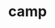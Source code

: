 ---
title: "camp"
layout: cache
categories: [package, v0.23.0]
meta: {"versions": ["0.2.3", "2023.06.0", "2024.02.1", "2024.07.0"], "compilers": ["cce@=15.0.1", "gcc@=11.1.0", "gcc@=11.4.0", "gcc@=7.3.1", "gcc@=7.5.0", "gcc@=9.4.0", "oneapi@=2024.2.1"], "oss": ["amzn2", "rhel8", "ubuntu18.04", "ubuntu20.04", "ubuntu22.04"], "platforms": ["linux"], "targets": ["aarch64", "neoverse_n1", "neoverse_v1", "neoverse_v2", "ppc64le", "x86_64_v3", "zen4"], "stacks": ["aws-isc", "aws-isc-aarch64", "data-vis-sdk", "e4s", "e4s-cray-rhel", "e4s-neoverse-v2", "e4s-neoverse_v1", "e4s-oneapi", "e4s-power", "e4s-rocm-external", "radiuss", "radiuss-aws", "radiuss-aws-aarch64", "root"], "num_specs": 49, "num_specs_by_stack": {"root": 49, "radiuss-aws-aarch64": 4, "aws-isc-aarch64": 2, "radiuss-aws": 3, "aws-isc": 1, "e4s-cray-rhel": 1, "radiuss": 3, "e4s-power": 5, "data-vis-sdk": 2, "e4s-neoverse_v1": 10, "e4s-neoverse-v2": 5, "e4s": 10, "e4s-rocm-external": 2, "e4s-oneapi": 3}}
spec_details: [{"hash": "suezogieyqc2xtjzvt7stejryneilpte", "compiler": "gcc@=7.3.1", "versions": ["2024.02.1"], "os": "amzn2", "platform": "linux", "target": "aarch64", "variants": ["build_system=cmake", "build_type=Release", "~cuda", "generator=make", "~ipo", "~omptarget", "+openmp", "~rocm", "~sycl", "~tests"], "stacks": ["root", "radiuss-aws-aarch64"], "size": "-", "tarball": "https://binaries.spack.io/v0.23.0/build_cache/linux-amzn2-aarch64/gcc-7.3.1/camp-2024.02.1/linux-amzn2-aarch64-gcc-7.3.1-camp-2024.02.1-suezogieyqc2xtjzvt7stejryneilpte.spack"}, {"hash": "jp7raatf7iwn7qmraxc6ctktrgqsgsnf", "compiler": "gcc@=7.3.1", "versions": ["2024.07.0"], "os": "amzn2", "platform": "linux", "target": "aarch64", "variants": ["build_system=cmake", "build_type=Release", "~cuda", "generator=make", "~ipo", "~omptarget", "~openmp", "~rocm", "~sycl", "~tests"], "stacks": ["aws-isc-aarch64", "root", "radiuss-aws-aarch64"], "size": "-", "tarball": "https://binaries.spack.io/v0.23.0/build_cache/linux-amzn2-aarch64/gcc-7.3.1/camp-2024.07.0/linux-amzn2-aarch64-gcc-7.3.1-camp-2024.07.0-jp7raatf7iwn7qmraxc6ctktrgqsgsnf.spack"}, {"hash": "7e543l435uwr5ixq2jfj2mpde4baafju", "compiler": "gcc@=7.3.1", "versions": ["2024.02.1"], "os": "amzn2", "platform": "linux", "target": "neoverse_n1", "variants": ["build_system=cmake", "build_type=Release", "~cuda", "generator=make", "~ipo", "~omptarget", "+openmp", "~rocm", "~sycl", "~tests"], "stacks": ["root", "radiuss-aws-aarch64"], "size": "-", "tarball": "https://binaries.spack.io/v0.23.0/build_cache/linux-amzn2-neoverse_n1/gcc-7.3.1/camp-2024.02.1/linux-amzn2-neoverse_n1-gcc-7.3.1-camp-2024.02.1-7e543l435uwr5ixq2jfj2mpde4baafju.spack"}, {"hash": "vxfjgrelguulmkloqs4cxbtoply4nbla", "compiler": "gcc@=7.3.1", "versions": ["2024.07.0"], "os": "amzn2", "platform": "linux", "target": "neoverse_n1", "variants": ["build_system=cmake", "build_type=Release", "~cuda", "generator=make", "~ipo", "~omptarget", "~openmp", "~rocm", "~sycl", "~tests"], "stacks": ["aws-isc-aarch64", "root", "radiuss-aws-aarch64"], "size": "-", "tarball": "https://binaries.spack.io/v0.23.0/build_cache/linux-amzn2-neoverse_n1/gcc-7.3.1/camp-2024.07.0/linux-amzn2-neoverse_n1-gcc-7.3.1-camp-2024.07.0-vxfjgrelguulmkloqs4cxbtoply4nbla.spack"}, {"hash": "va6gnlauc676zf2cylu45g5nqbh65ry5", "compiler": "gcc@=7.3.1", "versions": ["2024.02.1"], "os": "amzn2", "platform": "linux", "target": "x86_64_v3", "variants": ["build_system=cmake", "build_type=Release", "~cuda", "generator=make", "~ipo", "~omptarget", "+openmp", "~rocm", "~sycl", "~tests"], "stacks": ["radiuss-aws", "root"], "size": "-", "tarball": "https://binaries.spack.io/v0.23.0/build_cache/linux-amzn2-x86_64_v3/gcc-7.3.1/camp-2024.02.1/linux-amzn2-x86_64_v3-gcc-7.3.1-camp-2024.02.1-va6gnlauc676zf2cylu45g5nqbh65ry5.spack"}, {"hash": "j2rmidhgwfzz7owncboe2vvlaajbd6z6", "compiler": "gcc@=7.3.1", "versions": ["2024.07.0"], "os": "amzn2", "platform": "linux", "target": "x86_64_v3", "variants": ["build_system=cmake", "build_type=Release", "~cuda", "generator=make", "~ipo", "~omptarget", "~openmp", "~rocm", "~sycl", "~tests"], "stacks": ["radiuss-aws", "root"], "size": "-", "tarball": "https://binaries.spack.io/v0.23.0/build_cache/linux-amzn2-x86_64_v3/gcc-7.3.1/camp-2024.07.0/linux-amzn2-x86_64_v3-gcc-7.3.1-camp-2024.07.0-j2rmidhgwfzz7owncboe2vvlaajbd6z6.spack"}, {"hash": "sjnyyidiu3u57u3ke6yvdhjiaky6xm7d", "compiler": "gcc@=7.3.1", "versions": ["2024.07.0"], "os": "amzn2", "platform": "linux", "target": "x86_64_v3", "variants": ["build_system=cmake", "build_type=Release", "+cuda", "cuda_arch=70", "generator=make", "~ipo", "~omptarget", "~openmp", "~rocm", "~sycl", "~tests"], "stacks": ["radiuss-aws", "root"], "size": "-", "tarball": "https://binaries.spack.io/v0.23.0/build_cache/linux-amzn2-x86_64_v3/gcc-7.3.1/camp-2024.07.0/linux-amzn2-x86_64_v3-gcc-7.3.1-camp-2024.07.0-sjnyyidiu3u57u3ke6yvdhjiaky6xm7d.spack"}, {"hash": "uzqxfqrciukhxxcmnwydohrrqkpdou4s", "compiler": "gcc@=7.3.1", "versions": ["2024.07.0"], "os": "amzn2", "platform": "linux", "target": "x86_64_v3", "variants": ["build_system=cmake", "build_type=Release", "+cuda", "cuda_arch=70", "generator=make", "~ipo", "~omptarget", "~openmp", "~rocm", "~sycl", "~tests"], "stacks": ["aws-isc", "root"], "size": "-", "tarball": "https://binaries.spack.io/v0.23.0/build_cache/linux-amzn2-x86_64_v3/gcc-7.3.1/camp-2024.07.0/linux-amzn2-x86_64_v3-gcc-7.3.1-camp-2024.07.0-uzqxfqrciukhxxcmnwydohrrqkpdou4s.spack"}, {"hash": "2n7akdae6ypp37grlo7dstwtqffhgfma", "compiler": "cce@=15.0.1", "versions": ["2024.07.0"], "os": "rhel8", "platform": "linux", "target": "zen4", "variants": ["build_system=cmake", "build_type=Release", "~cuda", "generator=make", "~ipo", "~omptarget", "~openmp", "~rocm", "~sycl", "~tests"], "stacks": ["e4s-cray-rhel", "root"], "size": "-", "tarball": "https://binaries.spack.io/v0.23.0/build_cache/linux-rhel8-zen4/cce-15.0.1/camp-2024.07.0/linux-rhel8-zen4-cce-15.0.1-camp-2024.07.0-2n7akdae6ypp37grlo7dstwtqffhgfma.spack"}, {"hash": "inr66thkevqcoeuxd2xq2kggdzxtircj", "compiler": "gcc@=7.5.0", "versions": ["2024.02.1"], "os": "ubuntu18.04", "platform": "linux", "target": "x86_64_v3", "variants": ["build_system=cmake", "build_type=Release", "~cuda", "generator=make", "~ipo", "~omptarget", "+openmp", "~rocm", "~sycl", "~tests"], "stacks": ["root", "radiuss"], "size": "-", "tarball": "https://binaries.spack.io/v0.23.0/build_cache/linux-ubuntu18.04-x86_64_v3/gcc-7.5.0/camp-2024.02.1/linux-ubuntu18.04-x86_64_v3-gcc-7.5.0-camp-2024.02.1-inr66thkevqcoeuxd2xq2kggdzxtircj.spack"}, {"hash": "3b5e6oiuqzzimlvlg2s2yrscuxy5owhi", "compiler": "gcc@=7.5.0", "versions": ["2024.07.0"], "os": "ubuntu18.04", "platform": "linux", "target": "x86_64_v3", "variants": ["build_system=cmake", "build_type=Release", "~cuda", "generator=make", "~ipo", "~omptarget", "+openmp", "~rocm", "~sycl", "~tests"], "stacks": ["root", "radiuss"], "size": "-", "tarball": "https://binaries.spack.io/v0.23.0/build_cache/linux-ubuntu18.04-x86_64_v3/gcc-7.5.0/camp-2024.07.0/linux-ubuntu18.04-x86_64_v3-gcc-7.5.0-camp-2024.07.0-3b5e6oiuqzzimlvlg2s2yrscuxy5owhi.spack"}, {"hash": "pwwfwawlnhuqnjfrjbtmvjzfhpslgn46", "compiler": "gcc@=7.5.0", "versions": ["2024.07.0"], "os": "ubuntu18.04", "platform": "linux", "target": "x86_64_v3", "variants": ["build_system=cmake", "build_type=Release", "~cuda", "generator=make", "~ipo", "~omptarget", "~openmp", "~rocm", "~sycl", "~tests"], "stacks": ["root", "radiuss"], "size": "-", "tarball": "https://binaries.spack.io/v0.23.0/build_cache/linux-ubuntu18.04-x86_64_v3/gcc-7.5.0/camp-2024.07.0/linux-ubuntu18.04-x86_64_v3-gcc-7.5.0-camp-2024.07.0-pwwfwawlnhuqnjfrjbtmvjzfhpslgn46.spack"}, {"hash": "eehuwgsmavsueaokhhz3tdvenmnnzjk7", "compiler": "gcc@=9.4.0", "versions": ["2024.02.1"], "os": "ubuntu20.04", "platform": "linux", "target": "ppc64le", "variants": ["build_system=cmake", "build_type=Release", "~cuda", "generator=make", "~ipo", "~omptarget", "+openmp", "~rocm", "~sycl", "~tests"], "stacks": ["root", "e4s-power"], "size": "-", "tarball": "https://binaries.spack.io/v0.23.0/build_cache/linux-ubuntu20.04-ppc64le/gcc-9.4.0/camp-2024.02.1/linux-ubuntu20.04-ppc64le-gcc-9.4.0-camp-2024.02.1-eehuwgsmavsueaokhhz3tdvenmnnzjk7.spack"}, {"hash": "zvjb7sjtezaz4lmaukakuhqvcsrvi36k", "compiler": "gcc@=9.4.0", "versions": ["2024.07.0"], "os": "ubuntu20.04", "platform": "linux", "target": "ppc64le", "variants": ["build_system=cmake", "build_type=Release", "~cuda", "generator=make", "~ipo", "~omptarget", "+openmp", "~rocm", "~sycl", "~tests"], "stacks": ["root", "e4s-power"], "size": "-", "tarball": "https://binaries.spack.io/v0.23.0/build_cache/linux-ubuntu20.04-ppc64le/gcc-9.4.0/camp-2024.07.0/linux-ubuntu20.04-ppc64le-gcc-9.4.0-camp-2024.07.0-zvjb7sjtezaz4lmaukakuhqvcsrvi36k.spack"}, {"hash": "vwzekqrcxsp6t6ft5yw4yx4ybbq5bkjo", "compiler": "gcc@=9.4.0", "versions": ["0.2.3"], "os": "ubuntu20.04", "platform": "linux", "target": "ppc64le", "variants": ["build_system=cmake", "build_type=Release", "+cuda", "cuda_arch=70", "generator=make", "~ipo", "~omptarget", "~openmp", "patches=cb9e25b", "~rocm", "~sycl", "~tests"], "stacks": ["root", "e4s-power"], "size": "-", "tarball": "https://binaries.spack.io/v0.23.0/build_cache/linux-ubuntu20.04-ppc64le/gcc-9.4.0/camp-0.2.3/linux-ubuntu20.04-ppc64le-gcc-9.4.0-camp-0.2.3-vwzekqrcxsp6t6ft5yw4yx4ybbq5bkjo.spack"}, {"hash": "e2sfdbqjbnj4hyvueiwwiggfkpuh744c", "compiler": "gcc@=9.4.0", "versions": ["2024.07.0"], "os": "ubuntu20.04", "platform": "linux", "target": "ppc64le", "variants": ["build_system=cmake", "build_type=Release", "+cuda", "cuda_arch=70", "generator=make", "~ipo", "~omptarget", "~openmp", "~rocm", "~sycl", "~tests"], "stacks": ["root", "e4s-power"], "size": "-", "tarball": "https://binaries.spack.io/v0.23.0/build_cache/linux-ubuntu20.04-ppc64le/gcc-9.4.0/camp-2024.07.0/linux-ubuntu20.04-ppc64le-gcc-9.4.0-camp-2024.07.0-e2sfdbqjbnj4hyvueiwwiggfkpuh744c.spack"}, {"hash": "xgltm5r57ow5z5jhz3vspkj7n4lpral4", "compiler": "gcc@=9.4.0", "versions": ["2024.07.0"], "os": "ubuntu20.04", "platform": "linux", "target": "ppc64le", "variants": ["build_system=cmake", "build_type=Release", "~cuda", "generator=make", "~ipo", "~omptarget", "~openmp", "~rocm", "~sycl", "~tests"], "stacks": ["root", "e4s-power"], "size": "-", "tarball": "https://binaries.spack.io/v0.23.0/build_cache/linux-ubuntu20.04-ppc64le/gcc-9.4.0/camp-2024.07.0/linux-ubuntu20.04-ppc64le-gcc-9.4.0-camp-2024.07.0-xgltm5r57ow5z5jhz3vspkj7n4lpral4.spack"}, {"hash": "pukoz6nuclxg5ros2rtqsazeg3zhmobr", "compiler": "gcc@=11.1.0", "versions": ["2023.06.0"], "os": "ubuntu20.04", "platform": "linux", "target": "x86_64_v3", "variants": ["build_system=cmake", "build_type=Release", "~cuda", "generator=make", "~ipo", "~omptarget", "+openmp", "~rocm", "~sycl", "~tests"], "stacks": ["root", "data-vis-sdk"], "size": "-", "tarball": "https://binaries.spack.io/v0.23.0/build_cache/linux-ubuntu20.04-x86_64_v3/gcc-11.1.0/camp-2023.06.0/linux-ubuntu20.04-x86_64_v3-gcc-11.1.0-camp-2023.06.0-pukoz6nuclxg5ros2rtqsazeg3zhmobr.spack"}, {"hash": "mz25yyricxluha2e3aoalmcrp5dnj5hm", "compiler": "gcc@=11.1.0", "versions": ["2024.02.1"], "os": "ubuntu20.04", "platform": "linux", "target": "x86_64_v3", "variants": ["build_system=cmake", "build_type=Release", "~cuda", "generator=make", "~ipo", "~omptarget", "+openmp", "~rocm", "~sycl", "~tests"], "stacks": ["root", "data-vis-sdk"], "size": "-", "tarball": "https://binaries.spack.io/v0.23.0/build_cache/linux-ubuntu20.04-x86_64_v3/gcc-11.1.0/camp-2024.02.1/linux-ubuntu20.04-x86_64_v3-gcc-11.1.0-camp-2024.02.1-mz25yyricxluha2e3aoalmcrp5dnj5hm.spack"}, {"hash": "fwnlu5bthqa65ig5ek5jhstok6eppxpk", "compiler": "gcc@=11.4.0", "versions": ["2024.02.1"], "os": "ubuntu22.04", "platform": "linux", "target": "neoverse_v1", "variants": ["build_system=cmake", "build_type=Release", "~cuda", "generator=make", "~ipo", "~omptarget", "+openmp", "~rocm", "~sycl", "~tests"], "stacks": ["root", "e4s-neoverse_v1"], "size": "-", "tarball": "https://binaries.spack.io/v0.23.0/build_cache/linux-ubuntu22.04-neoverse_v1/gcc-11.4.0/camp-2024.02.1/linux-ubuntu22.04-neoverse_v1-gcc-11.4.0-camp-2024.02.1-fwnlu5bthqa65ig5ek5jhstok6eppxpk.spack"}, {"hash": "3wq7ik37lvp76kislry6rjytxve42pt6", "compiler": "gcc@=11.4.0", "versions": ["2024.02.1"], "os": "ubuntu22.04", "platform": "linux", "target": "neoverse_v1", "variants": ["build_system=cmake", "build_type=Release", "~cuda", "generator=make", "~ipo", "~omptarget", "+openmp", "~rocm", "~sycl", "~tests"], "stacks": ["root", "e4s-neoverse_v1"], "size": "-", "tarball": "https://binaries.spack.io/v0.23.0/build_cache/linux-ubuntu22.04-neoverse_v1/gcc-11.4.0/camp-2024.02.1/linux-ubuntu22.04-neoverse_v1-gcc-11.4.0-camp-2024.02.1-3wq7ik37lvp76kislry6rjytxve42pt6.spack"}, {"hash": "bnzx6humv67objk7zxu4ixulyfwjwdcd", "compiler": "gcc@=11.4.0", "versions": ["2024.07.0"], "os": "ubuntu22.04", "platform": "linux", "target": "neoverse_v1", "variants": ["build_system=cmake", "build_type=Release", "+cuda", "cuda_arch=90", "generator=make", "~ipo", "~omptarget", "+openmp", "~rocm", "~sycl", "~tests"], "stacks": ["root", "e4s-neoverse_v1"], "size": "-", "tarball": "https://binaries.spack.io/v0.23.0/build_cache/linux-ubuntu22.04-neoverse_v1/gcc-11.4.0/camp-2024.07.0/linux-ubuntu22.04-neoverse_v1-gcc-11.4.0-camp-2024.07.0-bnzx6humv67objk7zxu4ixulyfwjwdcd.spack"}, {"hash": "vhhg42tibiiyj6zaynznkxgbdkgu35zp", "compiler": "gcc@=11.4.0", "versions": ["2024.07.0"], "os": "ubuntu22.04", "platform": "linux", "target": "neoverse_v1", "variants": ["build_system=cmake", "build_type=Release", "+cuda", "cuda_arch=75", "generator=make", "~ipo", "~omptarget", "+openmp", "~rocm", "~sycl", "~tests"], "stacks": ["root", "e4s-neoverse_v1"], "size": "-", "tarball": "https://binaries.spack.io/v0.23.0/build_cache/linux-ubuntu22.04-neoverse_v1/gcc-11.4.0/camp-2024.07.0/linux-ubuntu22.04-neoverse_v1-gcc-11.4.0-camp-2024.07.0-vhhg42tibiiyj6zaynznkxgbdkgu35zp.spack"}, {"hash": "fl3bnnhts75vb3fo5sc74shxre7yhxo4", "compiler": "gcc@=11.4.0", "versions": ["2024.07.0"], "os": "ubuntu22.04", "platform": "linux", "target": "neoverse_v1", "variants": ["build_system=cmake", "build_type=Release", "+cuda", "cuda_arch=80", "generator=make", "~ipo", "~omptarget", "+openmp", "~rocm", "~sycl", "~tests"], "stacks": ["root", "e4s-neoverse_v1"], "size": "-", "tarball": "https://binaries.spack.io/v0.23.0/build_cache/linux-ubuntu22.04-neoverse_v1/gcc-11.4.0/camp-2024.07.0/linux-ubuntu22.04-neoverse_v1-gcc-11.4.0-camp-2024.07.0-fl3bnnhts75vb3fo5sc74shxre7yhxo4.spack"}, {"hash": "dikuyhpkwgyvfwzkr3jw54qu4r2ubkcx", "compiler": "gcc@=11.4.0", "versions": ["2024.07.0"], "os": "ubuntu22.04", "platform": "linux", "target": "neoverse_v1", "variants": ["build_system=cmake", "build_type=Release", "~cuda", "generator=make", "~ipo", "~omptarget", "+openmp", "~rocm", "~sycl", "~tests"], "stacks": ["root", "e4s-neoverse_v1"], "size": "-", "tarball": "https://binaries.spack.io/v0.23.0/build_cache/linux-ubuntu22.04-neoverse_v1/gcc-11.4.0/camp-2024.07.0/linux-ubuntu22.04-neoverse_v1-gcc-11.4.0-camp-2024.07.0-dikuyhpkwgyvfwzkr3jw54qu4r2ubkcx.spack"}, {"hash": "kqty27q3he6adx2yrkvighoj3zu4dz7j", "compiler": "gcc@=11.4.0", "versions": ["2024.07.0"], "os": "ubuntu22.04", "platform": "linux", "target": "neoverse_v1", "variants": ["build_system=cmake", "build_type=Release", "+cuda", "cuda_arch=90", "generator=make", "~ipo", "~omptarget", "~openmp", "~rocm", "~sycl", "~tests"], "stacks": ["root", "e4s-neoverse_v1"], "size": "-", "tarball": "https://binaries.spack.io/v0.23.0/build_cache/linux-ubuntu22.04-neoverse_v1/gcc-11.4.0/camp-2024.07.0/linux-ubuntu22.04-neoverse_v1-gcc-11.4.0-camp-2024.07.0-kqty27q3he6adx2yrkvighoj3zu4dz7j.spack"}, {"hash": "nmgl3tplu5kzicxrdzy7nayiyuj247ij", "compiler": "gcc@=11.4.0", "versions": ["2024.07.0"], "os": "ubuntu22.04", "platform": "linux", "target": "neoverse_v1", "variants": ["build_system=cmake", "build_type=Release", "+cuda", "cuda_arch=75", "generator=make", "~ipo", "~omptarget", "~openmp", "~rocm", "~sycl", "~tests"], "stacks": ["root", "e4s-neoverse_v1"], "size": "-", "tarball": "https://binaries.spack.io/v0.23.0/build_cache/linux-ubuntu22.04-neoverse_v1/gcc-11.4.0/camp-2024.07.0/linux-ubuntu22.04-neoverse_v1-gcc-11.4.0-camp-2024.07.0-nmgl3tplu5kzicxrdzy7nayiyuj247ij.spack"}, {"hash": "pktmp6oukzfcmyfeiox3de3kcealuefl", "compiler": "gcc@=11.4.0", "versions": ["2024.07.0"], "os": "ubuntu22.04", "platform": "linux", "target": "neoverse_v1", "variants": ["build_system=cmake", "build_type=Release", "~cuda", "generator=make", "~ipo", "~omptarget", "~openmp", "~rocm", "~sycl", "~tests"], "stacks": ["root", "e4s-neoverse_v1"], "size": "-", "tarball": "https://binaries.spack.io/v0.23.0/build_cache/linux-ubuntu22.04-neoverse_v1/gcc-11.4.0/camp-2024.07.0/linux-ubuntu22.04-neoverse_v1-gcc-11.4.0-camp-2024.07.0-pktmp6oukzfcmyfeiox3de3kcealuefl.spack"}, {"hash": "ydzqo6aj42qqpiq63hnxmd7el5gq3kdk", "compiler": "gcc@=11.4.0", "versions": ["2024.07.0"], "os": "ubuntu22.04", "platform": "linux", "target": "neoverse_v1", "variants": ["build_system=cmake", "build_type=Release", "+cuda", "cuda_arch=80", "generator=make", "~ipo", "~omptarget", "~openmp", "~rocm", "~sycl", "~tests"], "stacks": ["root", "e4s-neoverse_v1"], "size": "-", "tarball": "https://binaries.spack.io/v0.23.0/build_cache/linux-ubuntu22.04-neoverse_v1/gcc-11.4.0/camp-2024.07.0/linux-ubuntu22.04-neoverse_v1-gcc-11.4.0-camp-2024.07.0-ydzqo6aj42qqpiq63hnxmd7el5gq3kdk.spack"}, {"hash": "eix2wfthzk2fryt6f7l664tefshastw3", "compiler": "gcc@=11.4.0", "versions": ["2024.02.1"], "os": "ubuntu22.04", "platform": "linux", "target": "neoverse_v2", "variants": ["build_system=cmake", "build_type=Release", "~cuda", "generator=make", "~ipo", "~omptarget", "+openmp", "~rocm", "~sycl", "~tests"], "stacks": ["e4s-neoverse-v2", "root"], "size": "-", "tarball": "https://binaries.spack.io/v0.23.0/build_cache/linux-ubuntu22.04-neoverse_v2/gcc-11.4.0/camp-2024.02.1/linux-ubuntu22.04-neoverse_v2-gcc-11.4.0-camp-2024.02.1-eix2wfthzk2fryt6f7l664tefshastw3.spack"}, {"hash": "oqlq6abjtspwbsnbwkzdligmh4c6wdnb", "compiler": "gcc@=11.4.0", "versions": ["2024.02.1"], "os": "ubuntu22.04", "platform": "linux", "target": "neoverse_v2", "variants": ["build_system=cmake", "build_type=Release", "~cuda", "generator=make", "~ipo", "~omptarget", "+openmp", "~rocm", "~sycl", "~tests"], "stacks": ["e4s-neoverse-v2", "root"], "size": "-", "tarball": "https://binaries.spack.io/v0.23.0/build_cache/linux-ubuntu22.04-neoverse_v2/gcc-11.4.0/camp-2024.02.1/linux-ubuntu22.04-neoverse_v2-gcc-11.4.0-camp-2024.02.1-oqlq6abjtspwbsnbwkzdligmh4c6wdnb.spack"}, {"hash": "2lyjnclspljpqte7xopq2dn3guun6kfu", "compiler": "gcc@=11.4.0", "versions": ["2024.07.0"], "os": "ubuntu22.04", "platform": "linux", "target": "neoverse_v2", "variants": ["build_system=cmake", "build_type=Release", "~cuda", "generator=make", "~ipo", "~omptarget", "+openmp", "~rocm", "~sycl", "~tests"], "stacks": ["e4s-neoverse-v2", "root"], "size": "-", "tarball": "https://binaries.spack.io/v0.23.0/build_cache/linux-ubuntu22.04-neoverse_v2/gcc-11.4.0/camp-2024.07.0/linux-ubuntu22.04-neoverse_v2-gcc-11.4.0-camp-2024.07.0-2lyjnclspljpqte7xopq2dn3guun6kfu.spack"}, {"hash": "jpd76npwqul3kyyuz3js3hyev3vcyktb", "compiler": "gcc@=11.4.0", "versions": ["2024.07.0"], "os": "ubuntu22.04", "platform": "linux", "target": "neoverse_v2", "variants": ["build_system=cmake", "build_type=Release", "+cuda", "cuda_arch=90", "generator=make", "~ipo", "~omptarget", "~openmp", "~rocm", "~sycl", "~tests"], "stacks": ["e4s-neoverse-v2", "root"], "size": "-", "tarball": "https://binaries.spack.io/v0.23.0/build_cache/linux-ubuntu22.04-neoverse_v2/gcc-11.4.0/camp-2024.07.0/linux-ubuntu22.04-neoverse_v2-gcc-11.4.0-camp-2024.07.0-jpd76npwqul3kyyuz3js3hyev3vcyktb.spack"}, {"hash": "y2rzzt3sutprw4wgbqi76kbhdv2q5gvd", "compiler": "gcc@=11.4.0", "versions": ["2024.07.0"], "os": "ubuntu22.04", "platform": "linux", "target": "neoverse_v2", "variants": ["build_system=cmake", "build_type=Release", "~cuda", "generator=make", "~ipo", "~omptarget", "~openmp", "~rocm", "~sycl", "~tests"], "stacks": ["e4s-neoverse-v2", "root"], "size": "-", "tarball": "https://binaries.spack.io/v0.23.0/build_cache/linux-ubuntu22.04-neoverse_v2/gcc-11.4.0/camp-2024.07.0/linux-ubuntu22.04-neoverse_v2-gcc-11.4.0-camp-2024.07.0-y2rzzt3sutprw4wgbqi76kbhdv2q5gvd.spack"}, {"hash": "jaj5lp6p5her3ylk5o644yfgk7ssnx5a", "compiler": "gcc@=11.4.0", "versions": ["2023.06.0"], "os": "ubuntu22.04", "platform": "linux", "target": "x86_64_v3", "variants": ["build_system=cmake", "build_type=Release", "~cuda", "generator=make", "~ipo", "~omptarget", "+openmp", "~rocm", "~sycl", "~tests"], "stacks": ["e4s", "root"], "size": "-", "tarball": "https://binaries.spack.io/v0.23.0/build_cache/linux-ubuntu22.04-x86_64_v3/gcc-11.4.0/camp-2023.06.0/linux-ubuntu22.04-x86_64_v3-gcc-11.4.0-camp-2023.06.0-jaj5lp6p5her3ylk5o644yfgk7ssnx5a.spack"}, {"hash": "epx6i2r5mu6wfc5qs2pv5fi7lurnsvx3", "compiler": "gcc@=11.4.0", "versions": ["2024.02.1"], "os": "ubuntu22.04", "platform": "linux", "target": "x86_64_v3", "variants": ["build_system=cmake", "build_type=Release", "~cuda", "generator=make", "~ipo", "~omptarget", "+openmp", "~rocm", "~sycl", "~tests"], "stacks": ["e4s", "root"], "size": "-", "tarball": "https://binaries.spack.io/v0.23.0/build_cache/linux-ubuntu22.04-x86_64_v3/gcc-11.4.0/camp-2024.02.1/linux-ubuntu22.04-x86_64_v3-gcc-11.4.0-camp-2024.02.1-epx6i2r5mu6wfc5qs2pv5fi7lurnsvx3.spack"}, {"hash": "6hn7ijwuhqnda2ppvpkaijt2kjecizaz", "compiler": "gcc@=11.4.0", "versions": ["2024.07.0"], "os": "ubuntu22.04", "platform": "linux", "target": "x86_64_v3", "variants": ["build_system=cmake", "build_type=Release", "~cuda", "generator=make", "~ipo", "~omptarget", "+openmp", "~rocm", "~sycl", "~tests"], "stacks": ["e4s", "root"], "size": "-", "tarball": "https://binaries.spack.io/v0.23.0/build_cache/linux-ubuntu22.04-x86_64_v3/gcc-11.4.0/camp-2024.07.0/linux-ubuntu22.04-x86_64_v3-gcc-11.4.0-camp-2024.07.0-6hn7ijwuhqnda2ppvpkaijt2kjecizaz.spack"}, {"hash": "p7vwvrlk4spbd7bu2xkerzlfkuv66tnv", "compiler": "gcc@=11.4.0", "versions": ["2024.07.0"], "os": "ubuntu22.04", "platform": "linux", "target": "x86_64_v3", "variants": ["build_system=cmake", "build_type=Release", "+cuda", "cuda_arch=90", "generator=make", "~ipo", "~omptarget", "+openmp", "~rocm", "~sycl", "~tests"], "stacks": ["e4s", "root"], "size": "-", "tarball": "https://binaries.spack.io/v0.23.0/build_cache/linux-ubuntu22.04-x86_64_v3/gcc-11.4.0/camp-2024.07.0/linux-ubuntu22.04-x86_64_v3-gcc-11.4.0-camp-2024.07.0-p7vwvrlk4spbd7bu2xkerzlfkuv66tnv.spack"}, {"hash": "mnyg5sbkjegwgrizsnhr7v5qvucpbowu", "compiler": "gcc@=11.4.0", "versions": ["2024.07.0"], "os": "ubuntu22.04", "platform": "linux", "target": "x86_64_v3", "variants": ["build_system=cmake", "build_type=Release", "+cuda", "cuda_arch=80", "generator=make", "~ipo", "~omptarget", "+openmp", "~rocm", "~sycl", "~tests"], "stacks": ["e4s", "root"], "size": "-", "tarball": "https://binaries.spack.io/v0.23.0/build_cache/linux-ubuntu22.04-x86_64_v3/gcc-11.4.0/camp-2024.07.0/linux-ubuntu22.04-x86_64_v3-gcc-11.4.0-camp-2024.07.0-mnyg5sbkjegwgrizsnhr7v5qvucpbowu.spack"}, {"hash": "yimphnk2jhdijpjmvjfhgulznbnxtsul", "compiler": "gcc@=11.4.0", "versions": ["0.2.3"], "os": "ubuntu22.04", "platform": "linux", "target": "x86_64_v3", "variants": ["build_system=cmake", "build_type=Release", "+cuda", "cuda_arch=80", "generator=make", "~ipo", "~omptarget", "~openmp", "patches=cb9e25b", "~rocm", "~sycl", "~tests"], "stacks": ["e4s", "root"], "size": "-", "tarball": "https://binaries.spack.io/v0.23.0/build_cache/linux-ubuntu22.04-x86_64_v3/gcc-11.4.0/camp-0.2.3/linux-ubuntu22.04-x86_64_v3-gcc-11.4.0-camp-0.2.3-yimphnk2jhdijpjmvjfhgulznbnxtsul.spack"}, {"hash": "37smo5lgtjiky5pqtnvpsagl7dsso26w", "compiler": "gcc@=11.4.0", "versions": ["2024.07.0"], "os": "ubuntu22.04", "platform": "linux", "target": "x86_64_v3", "variants": ["build_system=cmake", "build_type=Release", "+cuda", "cuda_arch=80", "generator=make", "~ipo", "~omptarget", "~openmp", "~rocm", "~sycl", "~tests"], "stacks": ["e4s", "root"], "size": "-", "tarball": "https://binaries.spack.io/v0.23.0/build_cache/linux-ubuntu22.04-x86_64_v3/gcc-11.4.0/camp-2024.07.0/linux-ubuntu22.04-x86_64_v3-gcc-11.4.0-camp-2024.07.0-37smo5lgtjiky5pqtnvpsagl7dsso26w.spack"}, {"hash": "m2gj7xfn6sj5kiicxazpn6c6edk7dtsw", "compiler": "gcc@=11.4.0", "versions": ["2024.07.0"], "os": "ubuntu22.04", "platform": "linux", "target": "x86_64_v3", "variants": ["build_system=cmake", "build_type=Release", "+cuda", "cuda_arch=90", "generator=make", "~ipo", "~omptarget", "~openmp", "~rocm", "~sycl", "~tests"], "stacks": ["e4s", "root"], "size": "-", "tarball": "https://binaries.spack.io/v0.23.0/build_cache/linux-ubuntu22.04-x86_64_v3/gcc-11.4.0/camp-2024.07.0/linux-ubuntu22.04-x86_64_v3-gcc-11.4.0-camp-2024.07.0-m2gj7xfn6sj5kiicxazpn6c6edk7dtsw.spack"}, {"hash": "qxgj6f73g3jwgvutsy35ibe3dim7be6d", "compiler": "gcc@=11.4.0", "versions": ["2024.07.0"], "os": "ubuntu22.04", "platform": "linux", "target": "x86_64_v3", "variants": ["build_system=cmake", "build_type=Release", "~cuda", "generator=make", "~ipo", "~omptarget", "~openmp", "~rocm", "~sycl", "~tests"], "stacks": ["e4s", "root"], "size": "-", "tarball": "https://binaries.spack.io/v0.23.0/build_cache/linux-ubuntu22.04-x86_64_v3/gcc-11.4.0/camp-2024.07.0/linux-ubuntu22.04-x86_64_v3-gcc-11.4.0-camp-2024.07.0-qxgj6f73g3jwgvutsy35ibe3dim7be6d.spack"}, {"hash": "rwifl772ymp5q7ghyqkjb6cinb6jkouy", "compiler": "gcc@=11.4.0", "versions": ["2024.07.0"], "os": "ubuntu22.04", "platform": "linux", "target": "x86_64_v3", "variants": ["amdgpu_target=gfx908", "build_system=cmake", "build_type=Release", "~cuda", "generator=make", "~ipo", "~omptarget", "~openmp", "+rocm", "~sycl", "~tests"], "stacks": ["root", "e4s-rocm-external"], "size": "-", "tarball": "https://binaries.spack.io/v0.23.0/build_cache/linux-ubuntu22.04-x86_64_v3/gcc-11.4.0/camp-2024.07.0/linux-ubuntu22.04-x86_64_v3-gcc-11.4.0-camp-2024.07.0-rwifl772ymp5q7ghyqkjb6cinb6jkouy.spack"}, {"hash": "vtkcu2frlris5w4ifrjjr6huk7oxjskm", "compiler": "gcc@=11.4.0", "versions": ["2024.07.0"], "os": "ubuntu22.04", "platform": "linux", "target": "x86_64_v3", "variants": ["amdgpu_target=gfx90a", "build_system=cmake", "build_type=Release", "~cuda", "generator=make", "~ipo", "~omptarget", "~openmp", "+rocm", "~sycl", "~tests"], "stacks": ["e4s", "root"], "size": "-", "tarball": "https://binaries.spack.io/v0.23.0/build_cache/linux-ubuntu22.04-x86_64_v3/gcc-11.4.0/camp-2024.07.0/linux-ubuntu22.04-x86_64_v3-gcc-11.4.0-camp-2024.07.0-vtkcu2frlris5w4ifrjjr6huk7oxjskm.spack"}, {"hash": "xbbtdl6orcyzy3y3h76oov4ltv27pxnq", "compiler": "gcc@=11.4.0", "versions": ["2024.07.0"], "os": "ubuntu22.04", "platform": "linux", "target": "x86_64_v3", "variants": ["amdgpu_target=gfx90a", "build_system=cmake", "build_type=Release", "~cuda", "generator=make", "~ipo", "~omptarget", "~openmp", "+rocm", "~sycl", "~tests"], "stacks": ["root", "e4s-rocm-external"], "size": "-", "tarball": "https://binaries.spack.io/v0.23.0/build_cache/linux-ubuntu22.04-x86_64_v3/gcc-11.4.0/camp-2024.07.0/linux-ubuntu22.04-x86_64_v3-gcc-11.4.0-camp-2024.07.0-xbbtdl6orcyzy3y3h76oov4ltv27pxnq.spack"}, {"hash": "56ea2owtjav6usqnw4t3wxpn4pbhqew2", "compiler": "oneapi@=2024.2.1", "versions": ["2024.02.1"], "os": "ubuntu22.04", "platform": "linux", "target": "x86_64_v3", "variants": ["build_system=cmake", "build_type=Release", "~cuda", "generator=make", "~ipo", "~omptarget", "+openmp", "~rocm", "~sycl", "~tests"], "stacks": ["root", "e4s-oneapi"], "size": "-", "tarball": "https://binaries.spack.io/v0.23.0/build_cache/linux-ubuntu22.04-x86_64_v3/oneapi-2024.2.1/camp-2024.02.1/linux-ubuntu22.04-x86_64_v3-oneapi-2024.2.1-camp-2024.02.1-56ea2owtjav6usqnw4t3wxpn4pbhqew2.spack"}, {"hash": "guouxoqcb7fyi7mk754gm6nyixywbjrz", "compiler": "oneapi@=2024.2.1", "versions": ["2024.07.0"], "os": "ubuntu22.04", "platform": "linux", "target": "x86_64_v3", "variants": ["build_system=cmake", "build_type=Release", "~cuda", "generator=make", "~ipo", "~omptarget", "+openmp", "~rocm", "~sycl", "~tests"], "stacks": ["root", "e4s-oneapi"], "size": "-", "tarball": "https://binaries.spack.io/v0.23.0/build_cache/linux-ubuntu22.04-x86_64_v3/oneapi-2024.2.1/camp-2024.07.0/linux-ubuntu22.04-x86_64_v3-oneapi-2024.2.1-camp-2024.07.0-guouxoqcb7fyi7mk754gm6nyixywbjrz.spack"}, {"hash": "a3sdmivuxrhnfj3uorixrsixq4inmkmy", "compiler": "oneapi@=2024.2.1", "versions": ["2024.07.0"], "os": "ubuntu22.04", "platform": "linux", "target": "x86_64_v3", "variants": ["build_system=cmake", "build_type=Release", "~cuda", "generator=make", "~ipo", "~omptarget", "~openmp", "~rocm", "~sycl", "~tests"], "stacks": ["root", "e4s-oneapi"], "size": "-", "tarball": "https://binaries.spack.io/v0.23.0/build_cache/linux-ubuntu22.04-x86_64_v3/oneapi-2024.2.1/camp-2024.07.0/linux-ubuntu22.04-x86_64_v3-oneapi-2024.2.1-camp-2024.07.0-a3sdmivuxrhnfj3uorixrsixq4inmkmy.spack"}]
---